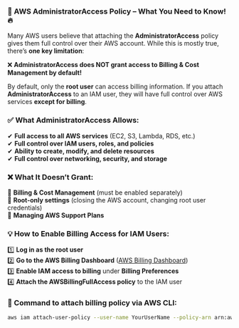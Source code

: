 ### 🚀 AWS AdministratorAccess Policy – What You Need to Know! 🔥

Many AWS users believe that attaching the **AdministratorAccess** policy gives them full control over their AWS account. While this is mostly true, there’s **one key limitation**:

❌ **AdministratorAccess does NOT grant access to Billing & Cost Management by default!**  

By default, only the **root user** can access billing information. If you attach **AdministratorAccess** to an IAM user, they will have full control over AWS services **except for billing**.

### ✅ What AdministratorAccess Allows:
✔ **Full access to all AWS services** (EC2, S3, Lambda, RDS, etc.)  
✔ **Full control over IAM users, roles, and policies**  
✔ **Ability to create, modify, and delete resources**  
✔ **Full control over networking, security, and storage**  

### ❌ What It Doesn’t Grant:
🚫 **Billing & Cost Management** (must be enabled separately)  
🚫 **Root-only settings** (closing the AWS account, changing root user credentials)  
🚫 **Managing AWS Support Plans**  

### 💡 How to Enable Billing Access for IAM Users:
1️⃣ **Log in as the root user**  
2️⃣ **Go to the AWS Billing Dashboard** ([AWS Billing Dashboard](https://console.aws.amazon.com/billing/home))  
3️⃣ **Enable IAM access to billing** under **Billing Preferences**  
4️⃣ **Attach the AWSBillingFullAccess policy** to the IAM user  

### 📌 Command to attach billing policy via AWS CLI:
```sh
aws iam attach-user-policy --user-name YourUserName --policy-arn arn:aws:iam::aws:policy/AWSBillingFullAccess
